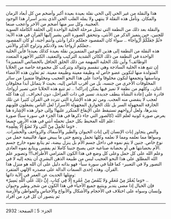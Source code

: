 ------------------------------------------------------------------------

هذا والنقلة من غير الحي إلى الحي نقلة بعيدة بعيدة أكبر وأضخم من كل أبعاد
الزمان والمكان. وتأمل هذه النقلة لا ينتهي ولا يمله القلب الحي الذي يتدبر
أسرار هذا الوجود العجيبة. وكل سر منها أضخم من الآخر وأعجب صنعا.  
والنقلة بعد ذلك من النطفة التي تمثل مرحلة الخلية الواحدة إلى الخلقة
الكاملة السوية للجنين، حين يتميز الذكر من الأنثى، وتتحقق الصورة التي
يشير إليها القرآن في هذه الآية: «ثُمَّ جَعَلَكُمْ أَزْواجاً» .. سواء كان المقصود
جعلكم ذكرا وأنثى وأنتم أجنة، أو كان المقصود جعلكم أزواجا بعد ولادتكم
وتزاوج الذكر والأنثى..  
هذه النقلة من النطفة إلى هذين النوعين المتميزين نقلة بعيدة كذلك بعيدة!
فأين الخلية الواحدة في النطفة من ذلك الكائن الشديد التركيب والتعقيد،
الكثير الأجهزة المتعدد الوظائف؟ وأين تلك الخلية المبهمة من ذلك الخلق
الحافل بالخصائص المتميزة؟  
إن تتبع هذه الخلية الساذجة وهي تنقسم وتتوالد وتتركب كل مجموعة خاصة من
الخلايا المتولدة منها لتكوين عضو خاص له وظيفة معينة وطبيعة معينة. ثم
تعاون هذه الأعضاء وتناسقها وتجمعها لتكون مخلوقا واحدا على هذا النحو
العجيب ومخلوقا متميزا من سائر المخلوقات الأخرى من جنسه، بل من أقرب الناس
إليه، بحيث لا يتماثل أبدا مخلوقان اثنان.. وكلهم من نطفة لا تميز فيها
يمكن إدراكه! .. ثم تتبع هذه الخلايا حتى تصير أزواجا، قادرة على إعادة
النشأة بنطف جديدة، تسير في ذات المراحل، دون انحراف.. إن هذا كله لعجب لا
ينقضي منه العجب. ومن ثم هذه الإشارة التي تتردد في القرآن كثيرا عن تلك
الخارقة المجهولة السر بل تلك الخوارق المجهولة الأسرار! لعل الناس يشغلون
قلوبهم يتدبرها، ولعل أرواحهم تستيقظ على الإيقاع المتكرر عليها! وإلى جوار
هذه الإشارة هنا يعرض صورة كونية لعلم الله (كالصور التي جاء ذكرها في هذا
الجزء في سورة سبأ) صورة علم الله المحيط بكل حمل تحمله أنثى في هذه الأرض
جميعا:  
«وَما تَحْمِلُ مِنْ أُنْثى وَلا تَضَعُ إِلَّا بِعِلْمِهِ» .  
والنص يتجاوز إناث الإنسان إلى إناث الحيوان والطير والأسماك والزواحف
والحشرات. وسواها مما نعلمه ومما لا نعلمه وكلها تحمل وتضع حتى ما يبيض
منها، فالبيضة حمل من نوع خاص. جنين لا يتم نموه في داخل جسم الأم بل ينزل
بيضة، ثم يتابع نموه خارج جسم الأم بحضانتها هي أو بحضانة صناعية حتى يصبح
جنينا كاملا ثم يفقس ويتابع نموه العادي.  
وعلم الله على كل حمل وعلى كل وضع في هذا الكون المترامي الأطراف!!! وتصوير
علم الله المطلق على هذا النحو العجيب ليس من طبيعة الذهن البشري أن يتجه
إليه لا في التصور ولا في التعبير- كما قلنا في سورة سبأ- فهو بذاته دليل
على أن الله هو منزل هذا القرآن. وهذه إحدى السمات الدالة على مصدره الإلهي
المتفرد.  
ومثلها الحديث عن العمر في الآية ذاتها:  
«وَما يُعَمَّرُ مِنْ مُعَمَّرٍ وَلا يُنْقَصُ مِنْ عُمُرِهِ إِلَّا فِي كِتابٍ. إِنَّ ذلِكَ عَلَى اللَّهِ يَسِيرٌ»
..  
فإن الخيال إذا مضى يتدبر ويتتبع جميع الأحياء في هذا الكون من شجر وطير
وحيوان وإنسان وسواه على اختلاف في الأحجام والأشكال والأنواع والأجناس
والمواطن والأزمنة ثم يتصور أن كل فرد من أفراد

------------------------------------------------------------------------

الجزء: 5 ¦ الصفحة: 2932
